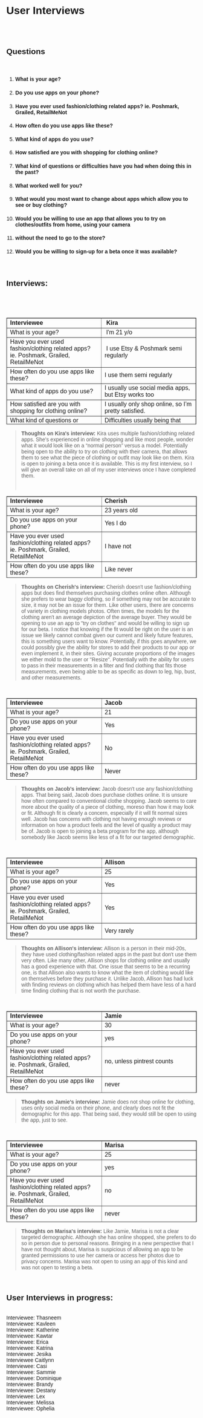 <span style="font-family: arial, helvetica, sans-serif;">
<h1 id="user-interviews"><b>User Interviews</b></h1>
<br>
<br>
<h2><strong>Questions</strong></h2>
<br>
<ol>
<li>
<h4><strong>What is your age?</strong></h4>
</li>
<li>
<h4><strong>Do you use apps on your phone?</strong><br /></h4>
</li>
<li>
<h4><strong>Have you ever used fashion/clothing related apps? ie. Poshmark, Grailed, RetailMeNot</strong><br /></h4>
</li>
<li>
<h4><strong>How often do you use apps like these?</strong><br /></h4>
</li>
<li>
<h4><strong>What kind of apps do you use?</strong><br /></h4>
</li>
<li>
<h4><strong>How satisfied are you with shopping for clothing online?</strong><br /></h4>
</li>
<li>
<h4><strong>What kind of questions or difficulties have you had when doing this in the past?</strong><br /></h4>
</li>
<li>
<h4><strong>What worked well for you?</strong><br /></h4>
</li>
<li>
<h4><strong>What would you most want to change about apps which allow you to see or buy clothing?</strong><br /></h4>
</li>
<li>
<h4><strong>Would you be willing to use an app that allows you to try on clothes/outfits from home, using your camera </strong></h4>
</li>
<li>
<h4><strong>without the need to go to the store?</strong><br /></h4>
</li>
<li>
<h4><span style="font-family: arial, helvetica, sans-serif;"><strong>Would you be willing to sign-up for a beta once it was available?</strong></span></h4>
</li>
</ol>
<p>&nbsp;</p>
<h2>Interviews:</h2>
<br>
<p>&nbsp;</p>
<table style="border-collapse: collapse; width: 99.86979166666669%; height: 282px;" border="1">
<tbody>
<tr style="height: 26px;">
<td style="width: 50%; height: 26px;"><strong>Interviewee</strong></td>
<td style="width: 50%; height: 26px;">&nbsp;<strong>Kira</strong></td>
</tr>
<tr style="height: 25px;">
<td style="width: 50%; height: 25px;">What is your age?</td>
<td style="width: 50%; height: 25px;">&nbsp;I'm 21 y/o</td>
</tr>
<tr style="height: 25px;">
<td style="width: 50%; height: 25px;">Have you ever used fashion/clothing related apps? ie. Poshmark, Grailed, RetailMeNot</td>
<td style="width: 50%; height: 25px;">&nbsp;I use Etsy &amp; Poshmark semi regularly</td>
</tr>
<tr style="height: 25px;">
<td style="width: 50%; height: 25px;">How often do you use apps like these?</td>
<td style="width: 50%; height: 25px;">I use them semi regularly</td>
</tr>
<tr style="height: 25px;">
<td style="width: 50%; height: 25px;">What kind of apps do you use?</td>
<td style="width: 50%; height: 25px;">I usually use social media apps, but Etsy works too</td>
</tr>
<tr style="height: 25px;">
<td style="width: 50%; height: 25px;">How satisfied are you with shopping for clothing online?</td>
<td style="width: 50%; height: 25px;">I usually only shop online, so I&rsquo;m pretty satisfied.</td>
</tr>
<tr style="height: 25px;">
<td style="width: 50%; height: 25px;">What kind of questions or difficulties have you had when doing this in the past?</td>
<td style="width: 50%; height: 25px;">Difficulties usually being that clothes don&rsquo;t run true to size or end up being poor quality.</td>
</tr>
<tr style="height: 10px;">
<td style="width: 50%; height: 10px;">What worked well for you?</td>
<td style="width: 50%; height: 10px;">Worked well? Um, I usually go online to Kohl&rsquo;s which has decent quality, or I use amazon lol</td>
</tr>
<tr style="height: 25px;">
<td style="width: 50%; height: 25px;">What would you most want to change about apps which allow you to see or buy clothing?</td>
<td style="width: 50%; height: 25px;">I kinda want to see pictures of actual people wear the clothes so I get an idea of how it looks in real life &amp; not just a &ldquo;perfect&rdquo; body</td>
</tr>
<tr style="height: 25px;">
<td style="width: 50%; height: 25px;">Would you be willing to use an app that allows you to try on clothes/outfits from home, using your camera without the need to go to the store?</td>
<td style="width: 50%; height: 25px;">
<p>Sounds kinda crazy, but I&rsquo;m down for most things so maybe.</p>
<p>&nbsp;</p>
</td>
</tr>
<tr style="height: 46px;">
<td style="width: 50%; height: 46px;">Would you be willing to sign-up for a beta once it was available?</td>
<td style="width: 50%; height: 46px;">
<p>I could be up to signing up for a beta </p>
</td>
</tr>
</tbody>
</table>
<blockquote>
<p style="text-align: left;"><strong>Thoughts on Kira's interview:</strong>&nbsp;Kira uses multiple fashion/clothing related apps. She&rsquo;s experienced in online shopping and like most people, wonder what it would look like on a &ldquo;normal person&rdquo; versus a model. Potentially being open to the ability to try on clothing with their camera, that allows them to see what the piece of clothing or outfit may look like on them. Kira is open to joining a beta once it is available. This is my first interview, so I will give an overall take on all of my user interviews once I have completed them.</p>
<p style="text-align: left;">&nbsp;</p>
</blockquote>
<table style="border-collapse: collapse; width: 100%; height: 216px;" border="1">
<tbody>
<tr style="height: 18px;">
<td style="width: 50%; height: 18px;"><strong>Interviewee</strong></td>
<td style="width: 50%; height: 18px;"><strong>Cherish</strong></td>
</tr>
<tr style="height: 18px;">
<td style="width: 50%; height: 18px;">What is your age?</td>
<td style="width: 50%; height: 18px;">23 years old</td>
</tr>
<tr style="height: 18px;">
<td style="width: 50%; height: 18px;">Do you use apps on your phone?</td>
<td style="width: 50%; height: 18px;">Yes I do</td>
</tr>
<tr style="height: 18px;">
<td style="width: 50%; height: 18px;">Have you ever used fashion/clothing related apps? ie. Poshmark, Grailed, RetailMeNot</td>
<td style="width: 50%; height: 18px;">I have not</td>
</tr>
<tr style="height: 18px;">
<td style="width: 50%; height: 18px;">How often do you use apps like these?</td>
<td style="width: 50%; height: 18px;">Like never</td>
</tr>
<tr style="height: 18px;">
<td style="width: 50%; height: 18px;">What kind of apps do you use?</td>
<td style="width: 50%; height: 18px;">Mobile games and communication apps mostly</td>
</tr>
<tr style="height: 18px;">
<td style="width: 50%; height: 18px;">How satisfied are you with shopping for clothing online?</td>
<td style="width: 50%; height: 18px;">Pretty satisfied, though my staples tend to be oversized things so I'm an outlier</td>
</tr>
<tr style="height: 18px;">
<td style="width: 50%; height: 18px;">What kind of questions or difficulties have you had when doing this in the past?</td>
<td style="width: 50%; height: 18px;">"Will this ACTUALLY fit me?" when shopping for anything not oversized. And difficulties--the clothing not looking like I expected</td>
</tr>
<tr style="height: 18px;">
<td style="width: 50%; height: 18px;">What worked well for you?</td>
<td style="width: 50%; height: 18px;">Sticking to online for deliberately oversized garments and physical stores for everything else</td>
</tr>
<tr style="height: 18px;">
<td style="width: 50%; height: 18px;">What would you most want to change about apps which allow you to see or buy clothing?</td>
<td style="width: 50%; height: 18px;">I don't have any useful input. I mean consistent sizing would be great, variety of body types in models, accurate photography, etc but I don't see these changes taking place anytime soon</td>
</tr>
<tr style="height: 18px;">
<td style="width: 50%; height: 18px;">Would you be willing to use an app that allows you to try on clothes/outfits from home, using your camera without the need to go to the store?</td>
<td style="width: 50%; height: 18px;">Actually yeah that would be neat</td>
</tr>
<tr style="height: 18px;">
<td style="width: 50%; height: 18px;">Would you be willing to sign-up for a beta once it was available?</td>
<td style="width: 50%; height: 18px;">Sure!</td>
</tr>
</tbody>
</table>
<blockquote>
<p><strong>Thoughts on Cherish's interview:</strong> Cherish doesn't use fashion/clothing apps but does find themselves purchasing clothes online often. Although she prefers to wear baggy clothing, so if something may not be accurate to size, it may not be an issue for them. Like other users, there are concerns of variety in clothing models photos. Often times, the models for the clothing aren't an average depiction of the average buyer. They would be opening to use an app to "try on clothes" and would be willing to sign up for our beta. I notice that knowing if the fit would be right on the user is an issue we likely cannot combat given our current and likely future features, this is something users want to know. Potentially, if this goes anywhere, we could possibly give the ability for stores to add their products to our app or even implement it, in their sites. Giving accurate proportions of the images we either mold to the user or "Resize". Potentially with the ability for users to pass in their measurements in a filter and find clothing that fits those measurements, even being able to be as specific as down to leg, hip, bust, and other measurements.</p>
</blockquote>
<p>&nbsp;</p>
<table style="border-collapse: collapse; width: 100%; height: 216px;" border="1">
<tbody>
<tr style="height: 18px;">
<td style="width: 50%; height: 18px;"><strong>Interviewee</strong></td>
<td style="width: 50%; height: 18px;"><strong>Jacob</strong></td>
</tr>
<tr style="height: 18px;">
<td style="width: 50%; height: 18px;">What is your age?</td>
<td style="width: 50%; height: 18px;">21</td>
</tr>
<tr style="height: 18px;">
<td style="width: 50%; height: 18px;">Do you use apps on your phone?</td>
<td style="width: 50%; height: 18px;">Yes</td>
</tr>
<tr style="height: 18px;">
<td style="width: 50%; height: 18px;">Have you ever used fashion/clothing related apps? ie. Poshmark, Grailed, RetailMeNot</td>
<td style="width: 50%; height: 18px;">No</td>
</tr>
<tr style="height: 18px;">
<td style="width: 50%; height: 18px;">How often do you use apps like these?</td>
<td style="width: 50%; height: 18px;">Never</td>
</tr>
<tr style="height: 18px;">
<td style="width: 50%; height: 18px;">What kind of apps do you use?</td>
<td style="width: 50%; height: 18px;">N/A did not answer</td>
</tr>
<tr style="height: 18px;">
<td style="width: 50%; height: 18px;">How satisfied are you with shopping for clothing online?</td>
<td style="width: 50%; height: 18px;">6/10</td>
</tr>
<tr style="height: 18px;">
<td style="width: 50%; height: 18px;">What kind of questions or difficulties have you had when doing this in the past?</td>
<td style="width: 50%; height: 18px;">do the clothes fit conventional sizes, shrinkage, quality of the material.</td>
</tr>
<tr style="height: 18px;">
<td style="width: 50%; height: 18px;">What worked well for you?</td>
<td style="width: 50%; height: 18px;">Amazon seems to work well and they offer a good return policy on clothing</td>
</tr>
<tr style="height: 18px;">
<td style="width: 50%; height: 18px;">What would you most want to change about apps which allow you to see or buy clothing?</td>
<td style="width: 50%; height: 18px;">See reviews specifically on the quality of the material, how it feels etc. I could care less about how other customers like how it looks on them</td>
</tr>
<tr style="height: 18px;">
<td style="width: 50%; height: 18px;">Would you be willing to use an app that allows you to try on clothes/outfits from home, using your camera without the need to go to the store?</td>
<td style="width: 50%; height: 18px;">Yes</td>
</tr>
<tr style="height: 18px;">
<td style="width: 50%; height: 18px;">Would you be willing to sign-up for a beta once it was available?</td>
<td style="width: 50%; height: 18px;">Sure 🙂</td>
</tr>
</tbody>
</table>
<blockquote>
<p><strong>Thoughts on Jacob's interview:</strong> Jacob doesn't use any fashion/clothing apps. That being said, Jacob does purchase clothes online. It is unsure how often compared to conventional clothe shopping. Jacob seems to care more about the quality of a piece of clothing, moreso than how it may look or fit. Although fit is clearly a concern, especially if it will fit normal sizes well. Jacob has concerns with clothing not having enough reviews or information on how a product feels and the level of quality a product may be of. Jacob is open to joining a beta program for the app, although somebody like Jacob seems like less of a fit for our targeted demographic.</p>
</blockquote>
<p>&nbsp;</p>
<table style="border-collapse: collapse; width: 100%; height: 216px;" border="1">
<tbody>
<tr style="height: 18px;">
<td style="width: 50%; height: 18px;"><strong>Interviewee</strong></td>
<td style="width: 50%; height: 18px;"><strong>Allison</strong></td>
</tr>
<tr style="height: 18px;">
<td style="width: 50%; height: 18px;">What is your age?</td>
<td style="width: 50%; height: 18px;">25</td>
</tr>
<tr style="height: 18px;">
<td style="width: 50%; height: 18px;">Do you use apps on your phone?</td>
<td style="width: 50%; height: 18px;">Yes</td>
</tr>
<tr style="height: 18px;">
<td style="width: 50%; height: 18px;">Have you ever used fashion/clothing related apps? ie. Poshmark, Grailed, RetailMeNot</td>
<td style="width: 50%; height: 18px;">Yes</td>
</tr>
<tr style="height: 18px;">
<td style="width: 50%; height: 18px;">How often do you use apps like these?</td>
<td style="width: 50%; height: 18px;">Very rarely</td>
</tr>
<tr style="height: 18px;">
<td style="width: 50%; height: 18px;">What kind of apps do you use?</td>
<td style="width: 50%; height: 18px;">Mostly social media, games and photo/video editing apps</td>
</tr>
<tr style="height: 18px;">
<td style="width: 50%; height: 18px;">How satisfied are you with shopping for clothing online?</td>
<td style="width: 50%; height: 18px;">Very</td>
</tr>
<tr style="height: 18px;">
<td style="width: 50%; height: 18px;">What kind of questions or difficulties have you had when doing this in the past?</td>
<td style="width: 50%; height: 18px;">Trying to figure out how the clothes fit on my personal body type</td>
</tr>
<tr style="height: 18px;">
<td style="width: 50%; height: 18px;">What worked well for you?</td>
<td style="width: 50%; height: 18px;">Comparing photos of the models and reading reviews on the product</td>
</tr>
<tr style="height: 18px;">
<td style="width: 50%; height: 18px;">What would you most want to change about apps which allow you to see or buy clothing?</td>
<td style="width: 50%; height: 18px;">I&rsquo;m not sure</td>
</tr>
<tr style="height: 18px;">
<td style="width: 50%; height: 18px;">Would you be willing to use an app that allows you to try on clothes/outfits from home, using your camera without the need to go to the store?</td>
<td style="width: 50%; height: 18px;">Yes</td>
</tr>
<tr style="height: 18px;">
<td style="width: 50%; height: 18px;">Would you be willing to sign-up for a beta once it was available?</td>
<td style="width: 50%; height: 18px;">Yes</td>
</tr>
</tbody>
</table>
<blockquote>
<p><strong>Thoughts on Allison's interview:&nbsp;</strong>Allison is a person in their mid-20s, they have used clothing/fashion related apps in the past but don't use them very often. Like many other, Allison shops for clothing online and usually has a good experience with that. One issue that seems to be a recurring one, is that Allison also wants to know what the item of clothing would like on themselves before they purchase it. Unlike Jacob, Allison has had luck with finding reviews on clothing which has helped them have less of a hard time finding clothing that is not worth the purchase.</p>
</blockquote>
<p>&nbsp;</p>
<table style="border-collapse: collapse; width: 100%; height: 216px;" border="1">
<tbody>
<tr style="height: 18px;">
<td style="width: 50%; height: 18px;"><strong>Interviewee</strong></td>
<td style="width: 50%; height: 18px;"><strong>Jamie</strong></td>
</tr>
<tr style="height: 18px;">
<td style="width: 50%; height: 18px;">What is your age?</td>
<td style="width: 50%; height: 18px;">30</td>
</tr>
<tr style="height: 18px;">
<td style="width: 50%; height: 18px;">Do you use apps on your phone?</td>
<td style="width: 50%; height: 18px;">yes</td>
</tr>
<tr style="height: 18px;">
<td style="width: 50%; height: 18px;">Have you ever used fashion/clothing related apps? ie. Poshmark, Grailed, RetailMeNot</td>
<td style="width: 50%; height: 18px;">no, unless pintrest counts</td>
</tr>
<tr style="height: 18px;">
<td style="width: 50%; height: 18px;">How often do you use apps like these?</td>
<td style="width: 50%; height: 18px;">never</td>
</tr>
<tr style="height: 18px;">
<td style="width: 50%; height: 18px;">What kind of apps do you use?</td>
<td style="width: 50%; height: 18px;">pintrest, facebook</td>
</tr>
<tr style="height: 18px;">
<td style="width: 50%; height: 18px;">How satisfied are you with shopping for clothing online?</td>
<td style="width: 50%; height: 18px;">I don't shop online for clothing</td>
</tr>
<tr style="height: 18px;">
<td style="width: 50%; height: 18px;">What kind of questions or difficulties have you had when doing this in the past?</td>
<td style="width: 50%; height: 18px;">I have never shopped online for clothing</td>
</tr>
<tr style="height: 18px;">
<td style="width: 50%; height: 18px;">What worked well for you?</td>
<td style="width: 50%; height: 18px;">Not doing it worked well for me</td>
</tr>
<tr style="height: 18px;">
<td style="width: 50%; height: 18px;">What would you most want to change about apps which allow you to see or buy clothing?</td>
<td style="width: 50%; height: 18px;">I don't have an opinion</td>
</tr>
<tr style="height: 18px;">
<td style="width: 50%; height: 18px;">Would you be willing to use an app that allows you to try on clothes/outfits from home, using your camera without the need to go to the store?</td>
<td style="width: 50%; height: 18px;">Maybe, but just for the novelty</td>
</tr>
<tr style="height: 18px;">
<td style="width: 50%; height: 18px;">Would you be willing to sign-up for a beta once it was available?</td>
<td style="width: 50%; height: 18px;">no</td>
</tr>
</tbody>
</table>
<blockquote>
<p><strong>Thoughts on Jamie's interview:</strong>&nbsp;Jamie does not shop online for clothing, uses only social media on their phone, and clearly does not fit the demographic for this app. That being said, they would still be open to using the app, just to see.</p>
</blockquote>
<p>&nbsp;</p>
<table style="border-collapse: collapse; width: 100%; height: 216px;" border="1">
<tbody>
<tr style="height: 18px;">
<td style="width: 50%; height: 18px;"><strong>Interviewee</strong></td>
<td style="width: 50%; height: 18px;"><strong>Marisa</strong></td>
</tr>
<tr style="height: 18px;">
<td style="width: 50%; height: 18px;">What is your age?</td>
<td style="width: 50%; height: 18px;">25</td>
</tr>
<tr style="height: 18px;">
<td style="width: 50%; height: 18px;">Do you use apps on your phone?</td>
<td style="width: 50%; height: 18px;">yes</td>
</tr>
<tr style="height: 18px;">
<td style="width: 50%; height: 18px;">Have you ever used fashion/clothing related apps? ie. Poshmark, Grailed, RetailMeNot</td>
<td style="width: 50%; height: 18px;">no</td>
</tr>
<tr style="height: 18px;">
<td style="width: 50%; height: 18px;">How often do you use apps like these?</td>
<td style="width: 50%; height: 18px;">never</td>
</tr>
<tr style="height: 18px;">
<td style="width: 50%; height: 18px;">What kind of apps do you use?</td>
<td style="width: 50%; height: 18px;">social media(work related), banking, Amazon</td>
</tr>
<tr style="height: 18px;">
<td style="width: 50%; height: 18px;">How satisfied are you with shopping for clothing online?</td>
<td style="width: 50%; height: 18px;">8/10 it doesn't work out for me</td>
</tr>
<tr style="height: 18px;">
<td style="width: 50%; height: 18px;">What kind of questions or difficulties have you had when doing this in the past?</td>
<td style="width: 50%; height: 18px;">I'm not the average size of a woman so it's hard to gauge if the clothing is the size they say it is or if it's meant for someone smaller.</td>
</tr>
<tr style="height: 18px;">
<td style="width: 50%; height: 18px;">What worked well for you?</td>
<td style="width: 50%; height: 18px;">being 165lbs vs 185lbs so I can fit the smaller &ldquo;average&rdquo; sizes but pants are still always too short.</td>
</tr>
<tr style="height: 18px;">
<td style="width: 50%; height: 18px;">What would you most want to change about apps which allow you to see or buy clothing?</td>
<td style="width: 50%; height: 18px;">idk I have to shop in person.</td>
</tr>
<tr style="height: 18px;">
<td style="width: 50%; height: 18px;">Would you be willing to use an app that allows you to try on clothes/outfits from home, using your camera without the need to go to the store?</td>
<td style="width: 50%; height: 18px;">no that sounds like too much work and potential for someone to hack my camera</td>
</tr>
<tr style="height: 18px;">
<td style="width: 50%; height: 18px;">Would you be willing to sign-up for a beta once it was available?</td>
<td style="width: 50%; height: 18px;">sorry, no. Call me crazy, but I&rsquo;m someone who likes to go shopping and physically touch things.</td>
</tr>
</tbody>
</table>
<blockquote>
<p><strong>Thoughts on Marisa's interview:</strong> Like Jamie, Marisa is not a clear targeted demographic. Although she has online shopped, she prefers to do so in person due to personal reasons. Bringing in a new perspective that I have not thought about, Marisa is suspicious of allowing an app to be granted permissions to use her camera or access her photos due to privacy concerns. Marisa was not open to using an app of this kind and was not open to testing a beta.</p>
</blockquote>
<p>&nbsp;</p>

<h2 id=user-interviews-in-progress><strong>User Interviews in progress:</strong></h4>
<br>
Interviewee: Thasneem
<br>
Interviewee: Kavleen
<br>
Interviewee: Katherine
<br>
Interviewee: Kawtar
<br>
Interviewee: Erica
<br>
Interviewee: Katrina
<br>
Interviewee: Jesika
<br>
Interviewee Caitlynn
<br>
Interviewee: Casi
<br>
Interviewee: Sammie
<br>
Interviewee: Dominique
<br>
Interviewee: Brandy
<br>
Interviewee: Destany
<br>
Interviewee: Lex
<br>
Interviewee: Melissa
<br>
Interviewee: Ophelia
</span>
